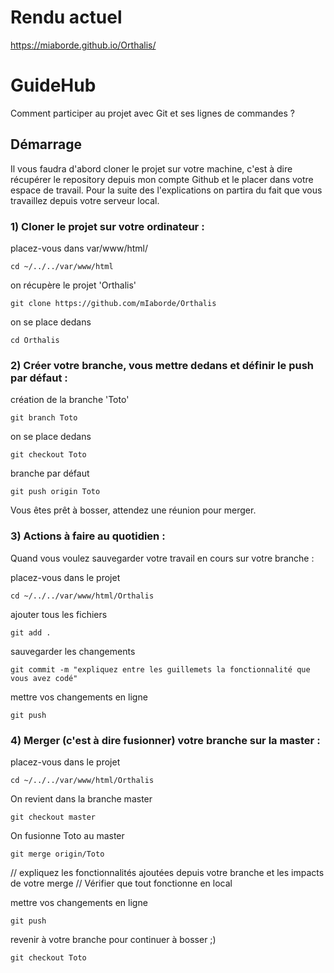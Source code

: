 # Rendu actuel

https://miaborde.github.io/Orthalis/


# GuideHub

Comment participer au projet avec Git et ses lignes de commandes ?

## Démarrage

Il vous faudra d'abord cloner le projet sur votre machine, c'est à dire récupérer le repository depuis mon compte Github et le placer dans votre espace de travail.
Pour la suite des l'explications on partira du fait que vous travaillez depuis votre serveur local.


### 1) Cloner le projet sur votre ordinateur :

placez-vous dans var/www/html/
```
cd ~/../../var/www/html
```

on récupère le projet 'Orthalis'
```
git clone https://github.com/mIaborde/Orthalis
```

on se place dedans
```
cd Orthalis
```


### 2) Créer votre branche, vous mettre dedans et définir le push par défaut :

création de la branche 'Toto'
```
git branch Toto
```

on se place dedans
```
git checkout Toto
```

branche par défaut
```
git push origin Toto
```

Vous êtes prêt à bosser, attendez une réunion  pour merger.


### 3) Actions à faire au quotidien :

Quand vous voulez sauvegarder votre travail en cours sur votre branche :

placez-vous dans le projet
```
cd ~/../../var/www/html/Orthalis
```

ajouter tous les fichiers
```
git add .
```

sauvegarder les changements
```
git commit -m "expliquez entre les guillemets la fonctionnalité que vous avez codé"
```

mettre vos changements en ligne
```
git push
```


### 4) Merger (c'est à dire fusionner) votre branche sur la master :

placez-vous dans le projet
```
cd ~/../../var/www/html/Orthalis
```

On revient dans la branche master
```
git checkout master
```

On fusionne Toto au master
```
git merge origin/Toto
```
// expliquez les fonctionnalités ajoutées depuis votre branche et les impacts de votre merge
// Vérifier que tout fonctionne en local

mettre vos changements en ligne
```
git push
```

revenir à votre branche pour continuer à bosser ;)
```
git checkout Toto
```
